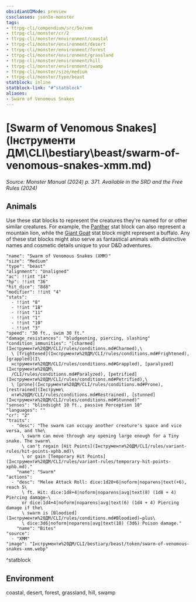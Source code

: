 ```yaml
---
obsidianUIMode: preview
cssclasses: json5e-monster
tags:
- ttrpg-cli/compendium/src/5e/xmm
- ttrpg-cli/monster/cr/2
- ttrpg-cli/monster/environment/coastal
- ttrpg-cli/monster/environment/desert
- ttrpg-cli/monster/environment/forest
- ttrpg-cli/monster/environment/grassland
- ttrpg-cli/monster/environment/hill
- ttrpg-cli/monster/environment/swamp
- ttrpg-cli/monster/size/medium
- ttrpg-cli/monster/type/beast
statblock: inline
statblock-link: "#^statblock"
aliases:
- Swarm of Venomous Snakes
---
```

# [Swarm of Venomous Snakes](Інструменти ДМ\CLI\bestiary\beast/swarm-of-venomous-snakes-xmm.md)
*Source: Monster Manual (2024) p. 371. Available in the <span title='Systems Reference Document (5.2)'>SRD</span> and the Free Rules (2024)*  

## Animals

Use these stat blocks to represent the creatures they're named for or other similar creatures. For example, the [Panther](Інструменти%20ДМ/CLI/bestiary/beast/panther-xmm.md) stat block can also represent a mountain lion, while the [Giant Goat](Інструменти%20ДМ/CLI/bestiary/beast/giant-goat-xmm.md) stat block might represent a buffalo. Any of these stat blocks might also serve as fantastical animals with distinctive names and cosmetic details unique to your D&D adventures.

```statblock
"name": "Swarm of Venomous Snakes (XMM)"
"size": "Medium"
"type": "beast"
"alignment": "Unaligned"
"ac": !!int "14"
"hp": !!int "36"
"hit_dice": "8d8"
"modifier": !!int "4"
"stats":
  - !!int "8"
  - !!int "18"
  - !!int "11"
  - !!int "1"
  - !!int "10"
  - !!int "3"
"speed": "30 ft., swim 30 ft."
"damage_resistances": "bludgeoning, piercing, slashing"
"condition_immunities": "[charmed](Інструменти%20ДМ/CLI/rules/conditions.md#Charmed),\
  \ [frightened](Інструменти%20ДМ/CLI/rules/conditions.md#Frightened), [grappled](І\
  нструменти%20ДМ/CLI/rules/conditions.md#Grappled), [paralyzed](Інструменти%20ДМ\
  /CLI/rules/conditions.md#Paralyzed), [petrified](Інструменти%20ДМ/CLI/rules/conditions.md#Petrified),\
  \ [prone](Інструменти%20ДМ/CLI/rules/conditions.md#Prone), [restrained](Інструме\
  нти%20ДМ/CLI/rules/conditions.md#Restrained), [stunned](Інструменти%20ДМ/CLI/rules/conditions.md#Stunned)"
"senses": "blindsight 10 ft., passive Perception 10"
"languages": ""
"cr": "2"
"traits":
  - "desc": "The swarm can occupy another creature's space and vice versa, and the\
      \ swarm can move through any opening large enough for a Tiny snake. The swarm\
      \ can't regain [Hit Points](Інструменти%20ДМ/CLI/rules/variant-rules/hit-points-xphb.md)\
      \ or gain [Temporary Hit Points](Інструменти%20ДМ/CLI/rules/variant-rules/temporary-hit-points-xphb.md)."
    "name": "Swarm"
"actions":
  - "desc": "Melee Attack Roll: dice:1d20+6|noform|noparens|text(+6), reach 5\
      \ ft. Hit: dice:1d8+4|noform|noparens|avg|text(8) (1d8 + 4) Piercing damage—\
      or dice:1d4+4|noform|noparens|avg|text(6) (1d4 + 4) Piercing damage if the\
      \ swarm is [Bloodied](Інструменти%20ДМ/CLI/rules/conditions.md#Bloodied)—plus\
      \ dice:3d6|noform|noparens|avg|text(10) (3d6) Poison damage."
    "name": "Bites"
"source":
  - "XMM"
"image": "Інструменти%20ДМ/CLI/bestiary/beast/token/swarm-of-venomous-snakes-xmm.webp"
```
^statblock

## Environment

coastal, desert, forest, grassland, hill, swamp